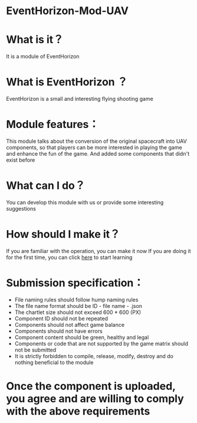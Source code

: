 # EventHorizon-Mod-UAV
# What is it？
It is a module of EventHorizon
</br>
# What is EventHorizon ？
EventHorizon is a small and interesting flying shooting game 
</br>
# Module features：
This module talks about the conversion of the original spacecraft into UAV components, so that players can be more interested in playing the game and enhance the fun of the game. And added some components that didn't exist before
</br>
# What can I do？  
You can develop this module with us or provide some interesting suggestions
</br>
# How should I make it？
If you are familiar with the operation, you can make it now
If you are doing it for the first time, you can click <a href="https://github.com/LuoYinChuan/EventHorizon-Mod-UAV/wiki/Put-the-editor-into-the-database">here</a> to start learning
</br>
# Submission specification：
  * File naming rules should follow hump naming rules
  * The file name format should be ID - file name - .json
  * The chartlet size should not exceed 600 * 600 (PX)
  * Component ID should not be repeated
  * Components should not affect game balance
  * Components should not have errors
  * Component content should be green, healthy and legal
  * Components or code that are not supported by the game matrix should not be submitted
  * It is strictly forbidden to compile, release, modify, destroy and do nothing beneficial to the module</br>

<h1>Once the component is uploaded, you agree and are willing to comply with the above requirements</h1>
